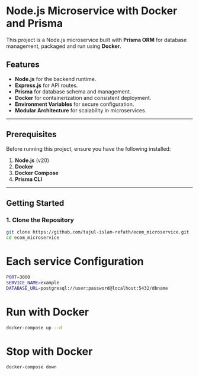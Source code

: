 # Node.js Microservice with Docker and Prisma

This project is a Node.js microservice built with **Prisma ORM** for database management, packaged and run using **Docker**.

## Features

- **Node.js** for the backend runtime.
- **Express.js** for API routes.
- **Prisma** for database schema and management.
- **Docker** for containerization and consistent deployment.
- **Environment Variables** for secure configuration.
- **Modular Architecture** for scalability in microservices.

---

## Prerequisites

Before running this project, ensure you have the following installed:

1. **Node.js** (v20)
2. **Docker**
3. **Docker Compose**
4. **Prisma CLI**

---

## Getting Started

### 1. Clone the Repository

```bash
git clone https://github.com/tajul-islam-refath/ecom_microservice.git
cd ecom_microservice
```

# Each service Configuration

```bash
PORT=3000
SERVICE_NAME=example
DATABASE_URL=postgresql://user:password@localhost:5432/dbname
```

# Run with Docker

```bash
docker-compose up --d
```

# Stop with Docker

```bash
docker-compose down
```
